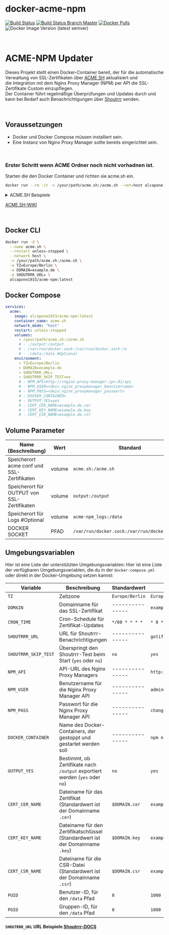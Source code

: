 # docker-acme-npm

[![Build Status](https://shields.cosanostra-cloud.de/drone/build/alcapone1933/docker-acme-npm?logo=drone&server=https%3A%2F%2Fdrone.docker-for-life.de)](https://drone.docker-for-life.de/alcapone1933/docker-acme-npm)
[![Build Status Branch Master](https://shields.cosanostra-cloud.de/drone/build/alcapone1933/docker-acme-npm/master?logo=drone&label=build%20%5Bbranch%20master%5D&server=https%3A%2F%2Fdrone.docker-for-life.de)](https://drone.docker-for-life.de/alcapone1933/docker-acme-npm/branches)
[![Docker Pulls](https://shields.cosanostra-cloud.de/docker/pulls/alcapone1933/acme-npm?logo=docker&logoColor=blue)](https://hub.docker.com/r/alcapone1933/acme-npm/tags)
![Docker Image Version (latest semver)](https://shields.cosanostra-cloud.de/docker/v/alcapone1933/acme-npm?sort=semver&logo=docker&logoColor=blue&label=dockerhub%20version)

&nbsp;

# ACME-NPM Updater

Dieses Projekt stellt einen Docker-Container bereit, der für die automatische Verwaltung von SSL-Zertifikaten über [ACME.SH](https://github.com/acmesh-official/acme.sh) aktualisiert und \
die Integration mit dem Nginx Proxy Manager (NPM) per API die SSL-Zertifikate Custom einzupflegen. \
Der Container führt regelmäßige Überprüfungen und Updates durch und kann bei Bedarf auch Benachrichtigungen über [Shoutrrr](https://containrrr.dev/shoutrrr) senden.

&nbsp;

## Voraussetzungen

- Docker und Docker Compose müssen installiert sein.
- Eine Instanz von Nginx Proxy Manager sollte bereits eingerichtet sein.

&nbsp;

### Erster Schritt wenn ACME Ordner noch nicht vorhadnen ist.

Starten die den Docker Container und richten sie acme.sh ein.

```bash
docker run --rm -it -v /your/path/acme.sh:/acme.sh --net=host alcapone1933/acme-npm /bin/bash
```

<details>
<summary markdown="span">ACME.SH Beispiele</summary>

```bash
acme.sh --set-default-ca --server letsencrypt

acme.sh --register-account --server letsencrypt  -m  user@example.com

acme.sh --issue --dns dns_ddnss -d example.com
acme.sh --issue --dns dns_ddnss -d example.com -d '*.example.com'

acme.sh --issue --dns dns_ipv64 -d example.com --server letsencrypt
acme.sh --issue --dns dns_ipv64 -d example.com -d '*.example.com' --server letsencrypt

acme.sh --cron
acme.sh --renew-all
acme.sh --renew-all --staging --force
acme.sh --renew -d example.com --force


acme.sh --set-notify --notify-source myservername --notify-mode 0 --notify-level 2 --notify-hook gotify
export GOTIFY_URL="https://gotify.example.com"
export GOTIFY_TOKEN="123456789ABCDEF"
```
</details>

[ACME.SH-WIKI](https://github.com/acmesh-official/acme.sh/wiki)

&nbsp;

## Docker CLI

```bash
docker run -d \
  --name acme.sh \
  --restart unless-stopped \
  --network host \
  -v /your/path/acme.sh:/acme.sh \
  -e TZ=Europe/Berlin \
  -e DOMAIN=example.de \
  -e SHOUTRRR_URL= \
  alcapone1933/acme-npm:latest

```
## Docker Compose

```yaml
services:
  acme:
    image: alcapone1933/acme-npm:latest
    container_name: acme.sh
    network_mode: "host"
    restart: unless-stopped
    volumes:
      - /your/path/acme.sh:/acme.sh
      # - ./output:/output
      # - /var/run/docker.sock:/var/run/docker.sock:ro
      # - ./data:/data #Optional
    environment:
      - TZ=Europe/Berlin
      - DOMAIN=example.de
      - SHOUTRRR_URL=
      - SHOUTRRR_SKIP_TEST=no
      # - NPM_API=http://<nginx-proxy-manager-ip>:81/api
      # - NPM_USER=<dein_nginx_proxymanager_benutzername>
      # - NPM_PASS=<dein_nginx_proxymanager_passwort>
      # - DOCKER_CONTAINER=
      # - OUTPUT_YES=yes
      # - CERT_CER_NAME=example.de.cer
      # - CERT_KEY_NAME=example.de.key
      # - CERT_CSR_NAME=example.de.csr
```



## Volume Parameter

| Name (Beschreibung)                          | Wert    | Standard                                       |
| -------------------------------------------- | ------- | ---------------------------------------------- |
| Speicherort acme conf und SSL-Zertifikaten   | volume  | `acme.sh:/acme.sh`                             |
| Speicherort für OUTPUT von SSL-Zertifikaten  | volume  | `output:/output`                               |
| Speicherort für Logs #Optional               | volume  | `acme-npm_logs:/data`                          |
| DOCKER SOCKET                                | PFAD    | `/var/run/docker.sock:/var/run/docker.sock:ro` |


## Umgebungsvariablen
Hier ist eine Liste der unterstützten Umgebungsvariablen:
Hier ist eine Liste der verfügbaren Umgebungsvariablen, die du in der `docker-compose.yml` oder direkt in der Docker-Umgebung setzen kannst:

| Variable             | Beschreibung                                                                   | Standardwert    | Beispiel                 |
| -------------------- | ------------------------------------------------------------------------------ | --------------- | ------------------------ |
| `TZ`                 | Zeitzone                                                                       | `Europe/Berlin` | `Europe/Berlin`          |
| `DOMAIN`             | Domainname für das SSL-Zertifikat                                              | --------------- | `example.com`            |
| `CRON_TIME`          | Cron-Schedule für Zertifikat-Updates                                           | `*/60 * * * *`  | `* 8 * * 1`              |        
| `SHOUTRRR_URL`       | URL für Shoutrrr-Benachrichtigungen                                            | --------------- | `gotify://...`           |
| `SHOUTRRR_SKIP_TEST` | Überspringt den Shoutrrr-Test beim Start (`yes` oder `no`)                     | `no`            | `yes`                    |
| `NPM_API`            | API-URL des Nginx Proxy Managers                                               | --------------- | `http://home.lan:81/api` |
| `NPM_USER`           | Benutzername für die Nginx Proxy Manager API                                   | --------------- | `admin@example.com`      |
| `NPM_PASS`           | Passwort für die Nginx Proxy Manager API                                       | --------------- | `changeme`               |
| `DOCKER_CONTAINER`   | Name des Docker-Containers, der gestoppt und gestartet werden soll             | --------------- | `npm nginx`              |
| `OUTPUT_YES`         | Bestimmt, ob Zertifikate nach `/output` exportiert werden (`yes` oder `no`)    | `no`            | `yes`                    |
| `CERT_CER_NAME`      | Dateiname für das Zertifikat (Standardwert ist der Domainname `.cer`)          | `$DOMAIN.cer`   | `example.de.cer`         |
| `CERT_KEY_NAME`      | Dateiname für den Zertifikatschlüssel (Standardwert ist der Domainname `.key`) | `$DOMAIN.key`   | `example.de.key`         |
| `CERT_CSR_NAME`      | Dateiname für die CSR-Datei (Standardwert ist der Domainname `.csr`)           | `$DOMAIN.csr`   | `example.de.csr`         |
| `PUID`               | Benutzer-ID, für den `/data` Pfad                                              | `0`             | `1000`                   |
| `PGID`               | Gruppen-ID,  für den `/data` Pfad                                              | `0`             | `1000`                   |


#### `SHOUTRRR_URL` URL Beispiele [Shoutrrr-DOCS](https://containrrr.dev/shoutrrr/latest/services/overview/)
